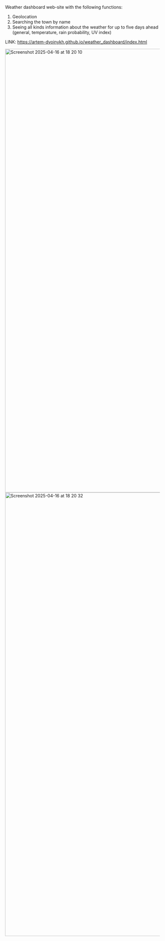 Weather dashboard web-site with the following functions:
1) Geolocation
2) Searching the town by name
3) Seeing all kinds information about the weather for up to five days ahead (general, temperature, rain probability, UV index)

LINK: https://artem-dvoinykh.github.io/weather_dashboard/index.html

<img width="1440" alt="Screenshot 2025-04-16 at 18 20 10" src="https://github.com/user-attachments/assets/b35b796c-6258-4909-9056-3c15eade671f" />
<img width="1440" alt="Screenshot 2025-04-16 at 18 20 32" src="https://github.com/user-attachments/assets/ca10a316-e6ae-43c5-9ca7-6434600277f2" />

